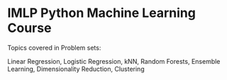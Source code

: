 # IMLP Python Machine Learning Course
Topics covered in Problem sets:

Linear Regression, Logistic Regression, kNN, Random Forests, Ensemble Learning, Dimensionality Reduction, Clustering
